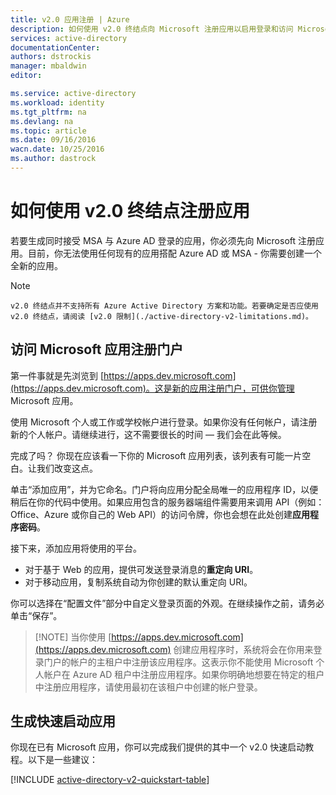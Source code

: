 ```yaml
---
title: v2.0 应用注册 | Azure
description: 如何使用 v2.0 终结点向 Microsoft 注册应用以启用登录和访问 Microsoft 服务
services: active-directory
documentationCenter: 
authors: dstrockis
manager: mbaldwin
editor: 

ms.service: active-directory
ms.workload: identity
ms.tgt_pltfrm: na
ms.devlang: na
ms.topic: article
ms.date: 09/16/2016
wacn.date: 10/25/2016
ms.author: dastrock
---
```


# 如何使用 v2.0 终结点注册应用

若要生成同时接受 MSA 与 Azure AD 登录的应用，你必须先向 Microsoft 注册应用。目前，你无法使用任何现有的应用搭配 Azure AD 或 MSA - 你需要创建一个全新的应用。

> [!NOTE]
    v2.0 终结点并不支持所有 Azure Active Directory 方案和功能。若要确定是否应使用 v2.0 终结点，请阅读 [v2.0 限制](./active-directory-v2-limitations.md)。

## 访问 Microsoft 应用注册门户
第一件事就是先浏览到 [https://apps.dev.microsoft.com](https://apps.dev.microsoft.com)。这是新的应用注册门户，可供你管理 Microsoft 应用。

使用 Microsoft 个人或工作或学校帐户进行登录。如果你没有任何帐户，请注册新的个人帐户。请继续进行，这不需要很长的时间 — 我们会在此等候。

完成了吗？ 你现在应该看一下你的 Microsoft 应用列表，该列表有可能一片空白。让我们改变这点。

单击“添加应用”，并为它命名。门户将向应用分配全局唯一的应用程序 ID，以便稍后在你的代码中使用。如果应用包含的服务器端组件需要用来调用 API（例如：Office、Azure 或你自己的 Web API）的访问令牌，你也会想在此处创建**应用程序密码**。
<!-- TODO: Link for app secrets -->

接下来，添加应用将使用的平台。

- 对于基于 Web 的应用，提供可发送登录消息的**重定向 URI**。
- 对于移动应用，复制系统自动为你创建的默认重定向 URI。

你可以选择在“配置文件”部分中自定义登录页面的外观。在继续操作之前，请务必单击“保存”。

> [!NOTE] 当你使用 [https://apps.dev.microsoft.com](https://apps.dev.microsoft.com) 创建应用程序时，系统将会在你用来登录门户的帐户的主租户中注册该应用程序。这表示你不能使用 Microsoft 个人帐户在 Azure AD 租户中注册应用程序。如果你明确地想要在特定的租户中注册应用程序，请使用最初在该租户中创建的帐户登录。

## 生成快速启动应用
你现在已有 Microsoft 应用，你可以完成我们提供的其中一个 v2.0 快速启动教程。以下是一些建议：

[!INCLUDE [active-directory-v2-quickstart-table](../../includes/active-directory-v2-quickstart-table.md)]

<!---HONumber=Mooncake_1017_2016-->
